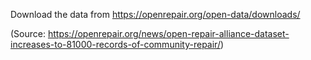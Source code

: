 Download the data from https://openrepair.org/open-data/downloads/

(Source: https://openrepair.org/news/open-repair-alliance-dataset-increases-to-81000-records-of-community-repair/)
